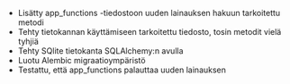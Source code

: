 - Lisätty app_functions -tiedostoon uuden lainauksen hakuun tarkoitettu metodi
- Tehty tietokannan käyttämiseen tarkoitettu tiedosto, tosin metodit vielä tyhjiä
- Tehty SQlite tietokanta SQLAlchemy:n avulla
- Luotu Alembic migraatioympäristö
- Testattu, että app_functions palauttaa uuden lainauksen

